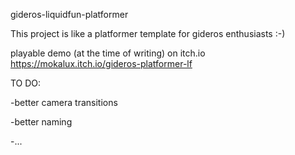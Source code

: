 gideros-liquidfun-platformer

This project is like a platformer template for gideros enthusiasts :-)

playable demo (at the time of writing) on itch.io https://mokalux.itch.io/gideros-platformer-lf

TO DO:

-better camera transitions

-better naming

-...

